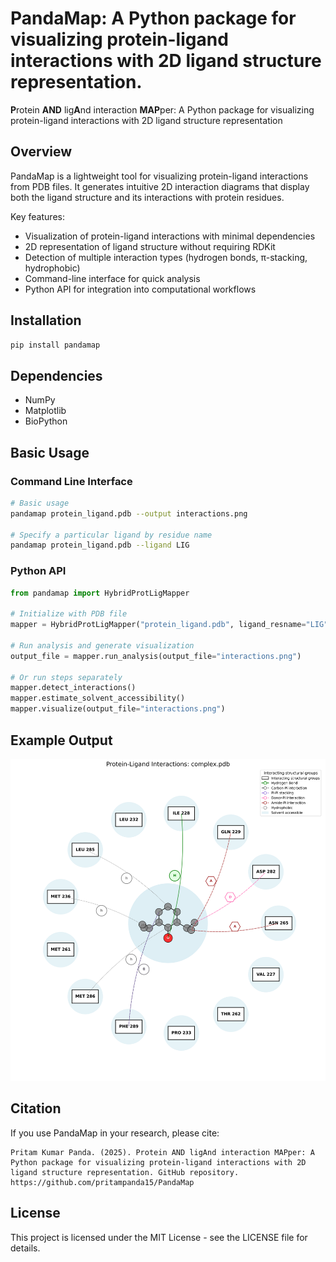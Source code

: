 # PandaMap: A Python package for visualizing protein-ligand interactions with 2D ligand structure representation. 

**P**rotein **AND** lig**A**nd interaction **MAP**per: A Python package for visualizing protein-ligand interactions with 2D ligand structure representation

## Overview

PandaMap is a lightweight tool for visualizing protein-ligand interactions from PDB files. It generates intuitive 2D interaction diagrams that display both the ligand structure and its interactions with protein residues.

Key features:
- Visualization of protein-ligand interactions with minimal dependencies
- 2D representation of ligand structure without requiring RDKit
- Detection of multiple interaction types (hydrogen bonds, π-stacking, hydrophobic)
- Command-line interface for quick analysis
- Python API for integration into computational workflows

## Installation

```bash
pip install pandamap
```

## Dependencies

- NumPy
- Matplotlib
- BioPython

## Basic Usage

### Command Line Interface

```bash
# Basic usage
pandamap protein_ligand.pdb --output interactions.png

# Specify a particular ligand by residue name
pandamap protein_ligand.pdb --ligand LIG
```

### Python API

```python
from pandamap import HybridProtLigMapper

# Initialize with PDB file
mapper = HybridProtLigMapper("protein_ligand.pdb", ligand_resname="LIG")

# Run analysis and generate visualization
output_file = mapper.run_analysis(output_file="interactions.png")

# Or run steps separately
mapper.detect_interactions()
mapper.estimate_solvent_accessibility()
mapper.visualize(output_file="interactions.png")
```

## Example Output

![PandaMap](test/complex_interactions.png)

## Citation

If you use PandaMap in your research, please cite:

```
Pritam Kumar Panda. (2025). Protein AND ligAnd interaction MAPper: A Python package for visualizing protein-ligand interactions with 2D ligand structure representation. GitHub repository. https://github.com/pritampanda15/PandaMap
```

## License

This project is licensed under the MIT License - see the LICENSE file for details.
